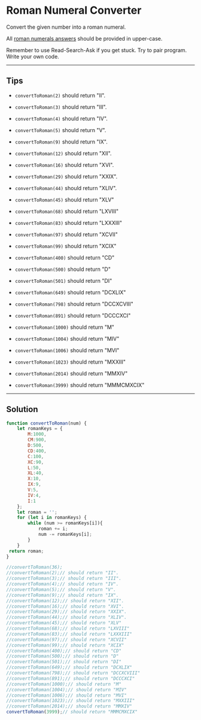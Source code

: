 # Roman Numeral Converter

Convert the given number into a roman numeral.

All [roman numerals answers](http://www.mathsisfun.com/roman-numerals.html) should be provided in upper-case.

Remember to use Read-Search-Ask if you get stuck. Try to pair program. Write your own code.

---

## Tips

- `convertToRoman(2)` should return "II".

- `convertToRoman(3)` should return "III".

- `convertToRoman(4)` should return "IV".

- `convertToRoman(5)` should return "V".

- `convertToRoman(9)` should return "IX".

- `convertToRoman(12)` should return "XII".

- `convertToRoman(16)` should return "XVI".

- `convertToRoman(29)` should return "XXIX".

- `convertToRoman(44)` should return "XLIV".

- `convertToRoman(45)` should return "XLV"

- `convertToRoman(68)` should return "LXVIII"

- `convertToRoman(83)` should return "LXXXIII"

- `convertToRoman(97)` should return "XCVII"

- `convertToRoman(99)` should return "XCIX"

- `convertToRoman(400)` should return "CD"

- `convertToRoman(500)` should return "D"

- `convertToRoman(501)` should return "DI"

- `convertToRoman(649)` should return "DCXLIX"

- `convertToRoman(798)` should return "DCCXCVIII"

- `convertToRoman(891)` should return "DCCCXCI"

- `convertToRoman(1000)` should return "M"

- `convertToRoman(1004)` should return "MIV"

- `convertToRoman(1006)` should return "MVI"

- `convertToRoman(1023)` should return "MXXIII"

- `convertToRoman(2014)` should return "MMXIV"

- `convertToRoman(3999)` should return "MMMCMXCIX"

---

## Solution

```js
function convertToRoman(num) {
    let romanKeys = {
        M:1000,
        CM:900,
        D:500,
        CD:400,
        C:100,
        XC:90,
        L:50,
        XL:40,
        X:10,
        IX:9,
        V:5,
        IV:4,
        I:1
    };
    let roman = '';
    for (let i in romanKeys) {
        while (num >= romanKeys[i]){
            roman += i;
            num -= romanKeys[i];
        }
    }
 return roman;
}

//convertToRoman(36);
//convertToRoman(2);// should return "II".
//convertToRoman(3);// should return "III".
//convertToRoman(4);// should return "IV".
//convertToRoman(5);// should return "V".
//convertToRoman(9);// should return "IX".
//convertToRoman(12);// should return "XII".
//convertToRoman(16);// should return "XVI".
//convertToRoman(29);// should return "XXIX".
//convertToRoman(44);// should return "XLIV".
//convertToRoman(45);// should return "XLV"
//convertToRoman(68);// should return "LXVIII"
//convertToRoman(83);// should return "LXXXIII"
//convertToRoman(97);// should return "XCVII"
//convertToRoman(99);// should return "XCIX"
//convertToRoman(400);// should return "CD"
//convertToRoman(500);// should return "D"
//convertToRoman(501);// should return "DI"
//convertToRoman(649);// should return "DCXLIX"
//convertToRoman(798);// should return "DCCXCVIII"
//convertToRoman(891);// should return "DCCCXCI"
//convertToRoman(1000);// should return "M"
//convertToRoman(1004);// should return "MIV"
//convertToRoman(1006);// should return "MVI"
//convertToRoman(1023);// should return "MXXIII"
//convertToRoman(2014);// should return "MMXIV"
convertToRoman(3999);// should return "MMMCMXCIX"
```
